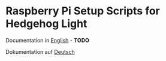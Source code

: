 # Raspberry Pi Setup Scripts for Hedgehog Light

Documentation in [English](doc/de/README.md) - **TODO**

Dokumentation auf [Deutsch](doc/de/README.md)

